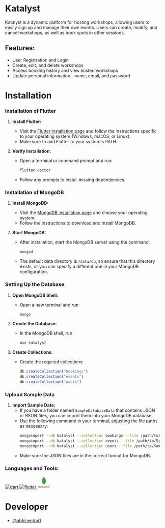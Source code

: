 # Katalyst

Katalyst is a dynamic platform for hosting workshops, allowing users to easily sign up and manage their own events. Users can create, modify, and cancel workshops, as well as book spots in other sessions.

## Features:
* User Registration and Login
* Create, edit, and delete workshops
* Access booking history and view hosted workshops
* Update personal information—name, email, and password

# Installation

### Installation of Flutter

1. **Install Flutter:**
   - Visit the [Flutter installation page](https://flutter.dev/docs/get-started/install) and follow the instructions specific to your operating system (Windows, macOS, or Linux).
   - Make sure to add Flutter to your system's PATH.

2. **Verify Installation:**
   - Open a terminal or command prompt and run:
     ```bash
     flutter doctor
     ```
   - Follow any prompts to install missing dependencies.

### Installation of MongoDB

1. **Install MongoDB:**
   - Visit the [MongoDB installation page](https://docs.mongodb.com/manual/installation/) and choose your operating system.
   - Follow the instructions to download and install MongoDB.

2. **Start MongoDB:**
   - After installation, start the MongoDB server using the command:
     ```bash
     mongod
     ```
   - The default data directory is `/data/db`, so ensure that this directory exists, or you can specify a different one in your MongoDB configuration.

### Setting Up the Database

1. **Open MongoDB Shell:**
   - Open a new terminal and run:
     ```bash
     mongo
     ```

2. **Create the Database:**
   - In the MongoDB shell, run:
     ```javascript
     use katalyst
     ```

3. **Create Collections:**
   - Create the required collections:
     ```javascript
     db.createCollection("bookings")
     db.createCollection("events")
     db.createCollection("users")
     ```

### Upload Sample Data

1. **Import Sample Data:**
   - If you have a folder named `SampleDatabaseData` that contains JSON or BSON files, you can import them into your MongoDB database.
   - Use the following command in your terminal, adjusting the file paths as necessary:
     ```bash
     mongoimport --db katalyst --collection bookings --file /path/to/SampleDatabaseData/bookings.json --jsonArray
     mongoimport --db katalyst --collection events --file /path/to/SampleDatabaseData/events.json --jsonArray
     mongoimport --db katalyst --collection users --file /path/to/SampleDatabaseData/users.json --jsonArray
     ```
   - Make sure the JSON files are in the correct format for MongoDB.


<h3 align="left">Languages and Tools:</h3>
<p align="left"> <a href="https://dart.dev" target="_blank" rel="noreferrer"> <img src="https://www.vectorlogo.zone/logos/dartlang/dartlang-icon.svg" alt="dart" width="40" height="40"/> </a> <a href="https://flutter.dev" target="_blank" rel="noreferrer"> <img src="https://www.vectorlogo.zone/logos/flutterio/flutterio-icon.svg" alt="flutter" width="40" height="40"/> </a> <a href="https://www.mongodb.com/" target="_blank" rel="noreferrer"> <img src="https://raw.githubusercontent.com/devicons/devicon/master/icons/mongodb/mongodb-original-wordmark.svg" alt="mongodb" width="40" height="40"/> </a> </p>

# Developer

*   [@abhineetraj1](https://github.com/abhineetraj1)